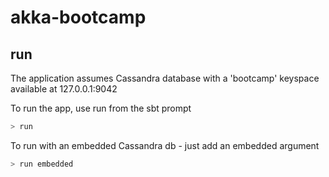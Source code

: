 # akka-bootcamp

## run

The application assumes Cassandra database with a 'bootcamp' keyspace available at 127.0.0.1:9042

To run the app, use run from the sbt prompt

```sh
> run
```

To run with an embedded Cassandra db - just add an embedded argument

```sh
> run embedded
```


